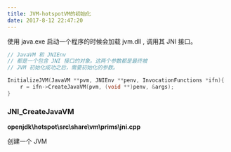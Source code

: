 ```yaml
---
title: JVM-hotspotVM的初始化
date: 2017-8-12 22:47:20
---
```


使用 java.exe 启动一个程序的时候会加载 jvm.dll , 调用其 JNI 接口。

``` c
// JavaVM 和 JNIEnv
// 都是一个包含 JNI 接口的对象。这两个参数都是最终被
// JVM 初始化成功之后，需要初始化的参数。

InitializeJVM(JavaVM **pvm, JNIEnv **penv, InvocationFunctions *ifn){
	r = ifn->CreateJavaVM(pvm, (void **)penv, &args);
}
```

### JNI_CreateJavaVM

**openjdk\hotspot\src\share\vm\prims\jni.cpp**

创建一个 JVM